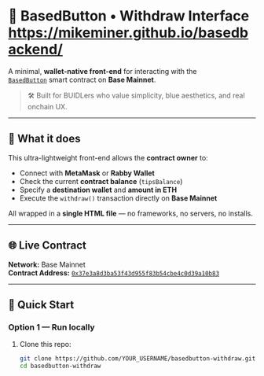 # 💙 BasedButton • Withdraw Interface https://mikeminer.github.io/basedbackend/

A minimal, **wallet-native front-end** for interacting with the  
[`BasedButton`](https://basescan.org/address/0x37e3a8d3ba53f43d955f83b54cbe4c0d39a10b83) smart contract on **Base Mainnet**.

> 🛠️ Built for BUIDLers who value simplicity, blue aesthetics, and real onchain UX.

---

## 🔹 What it does
This ultra-lightweight front-end allows the **contract owner** to:
- Connect with **MetaMask** or **Rabby Wallet**  
- Check the current **contract balance** (`tipsBalance`)  
- Specify a **destination wallet** and **amount in ETH**  
- Execute the `withdraw()` transaction directly on **Base Mainnet**

All wrapped in a **single HTML file** — no frameworks, no servers, no installs.

---

## 🌐 Live Contract

**Network:** Base Mainnet  
**Contract Address:** [`0x37e3a8d3ba53f43d955f83b54cbe4c0d39a10b83`](https://basescan.org/address/0x37e3a8d3ba53f43d955f83b54cbe4c0d39a10b83)

---

## 🚀 Quick Start

### Option 1 — Run locally
1. Clone this repo:
   ```bash
   git clone https://github.com/YOUR_USERNAME/basedbutton-withdraw.git
   cd basedbutton-withdraw
